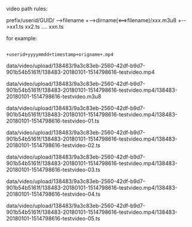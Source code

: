 video path rules:

prefix/userid/GUID/ -->filename
                   +-->dirname(<==>filename)/xxx.m3u8
                                         +-->xx1.ts xx2.ts .... xxn.ts


for example:


                                                              +userid+yyyymmdd+timestamp+origname+.mp4
															  
data/video/upload/138483/9a3c83eb-2560-42df-b9d7-901b54b5161f/138483-20180101-1514798616-testvideo.mp4

data/video/upload/138483/9a3c83eb-2560-42df-b9d7-901b54b5161f/138483-20180101-1514798616-testvideo.mp4/138483-20180101-1514798616-testvideo.m3u8




data/video/upload/138483/9a3c83eb-2560-42df-b9d7-901b54b5161f/138483-20180101-1514798616-testvideo.mp4/138483-20180101-1514798616-testvideo-01.ts

data/video/upload/138483/9a3c83eb-2560-42df-b9d7-901b54b5161f/138483-20180101-1514798616-testvideo.mp4/138483-20180101-1514798616-testvideo-02.ts

data/video/upload/138483/9a3c83eb-2560-42df-b9d7-901b54b5161f/138483-20180101-1514798616-testvideo.mp4/138483-20180101-1514798616-testvideo-03.ts

data/video/upload/138483/9a3c83eb-2560-42df-b9d7-901b54b5161f/138483-20180101-1514798616-testvideo.mp4/138483-20180101-1514798616-testvideo-04.ts

data/video/upload/138483/9a3c83eb-2560-42df-b9d7-901b54b5161f/138483-20180101-1514798616-testvideo.mp4/138483-20180101-1514798616-testvideo-05.ts